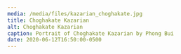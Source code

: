 ```yaml
---
media: /media/files/kazarian_choghakate.jpg
title: Choghakate Kazarian
alt: Choghakate Kazarian
caption: Portrait of Choghakate Kazarian by Phong Bui
date: 2020-06-12T16:50:00-0500
---
```

